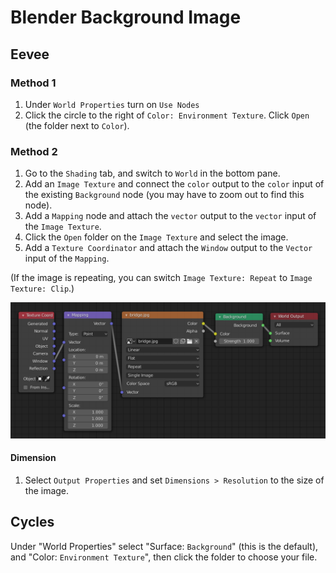# Blender Background Image

## Eevee

### Method 1

1. Under `World Properties` turn on `Use Nodes`
2. Click the circle to the right of `Color: Environment Texture`. Click `Open` (the folder next to `Color`).

### Method 2

1. Go to the `Shading` tab, and switch to `World` in the bottom pane.
2. Add an `Image Texture` and connect the `color` output to the `color` input of the existing `Background` node (you may have to zoom out to find this node).
3. Add a `Mapping` node and attach the `vector` output to the `vector` input of the `Image Texture`.
4. Click the `Open` folder on the `Image Texture` and select the image.
5. Add a `Texture Coordinator` and attach the `Window` output to the `Vector` input of the `Mapping`.

(If the image is repeating, you can switch `Image Texture: Repeat` to `Image Texture: Clip`.)

![Background Image Nodes](assets/blender-background-image-nodes.png)

#### Dimension

1. Select `Output Properties` and set `Dimensions > Resolution` to the size of the image.

## Cycles

Under "World Properties" select "Surface: `Background`" (this is the default), and "Color: `Environment Texture`", then click the folder to choose your file.
